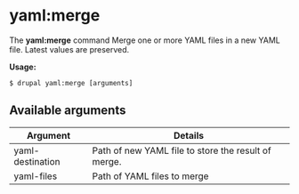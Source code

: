 # yaml:merge
The **yaml:merge** command Merge one or more YAML files in a new YAML file. Latest values are preserved.

**Usage:**
```
$ drupal yaml:merge [arguments] 
```

## Available arguments
Argument | Details
---------|-------------
yaml-destination | Path of new YAML file to store the result of merge.
yaml-files | Path of YAML files to merge
